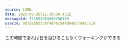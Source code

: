 ```yaml
---
source: LINE
date: 2025-07-26T21:10:08.453Z
messageId: 571654953609986100
userId: Ub72e0555cbf4df6c5440b4dc7993c71d
---
```


この時間であれば日を浴びることなくウォーキングができる